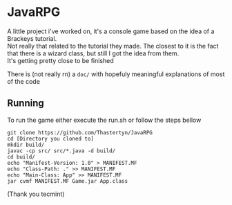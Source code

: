 # JavaRPG
A little project i've worked on, it's a console game based on the idea of a Brackeys tutorial.  
Not really that related to the tutorial they made. The closest to it is the fact that there is a wizard class, but still I got the idea from them.  
It's getting pretty close to be finished

There is (not really rn) a `doc/` with hopefuly meaningful explanations of most of the code

## Running
To run the game either execute the run.sh or follow the steps bellow

```
git clone https://github.com/Thastertyn/JavaRPG
cd [Directory you cloned to]
mkdir build/
javac -cp src/ src/*.java -d build/
cd build/
echo "Manifest-Version: 1.0" > MANIFEST.MF
echo "Class-Path: ." >> MANIFEST.MF
echo "Main-Class: App" >> MANIFEST.MF
jar cvmf MANIFEST.MF Game.jar App.class
```
(Thank you tecmint)